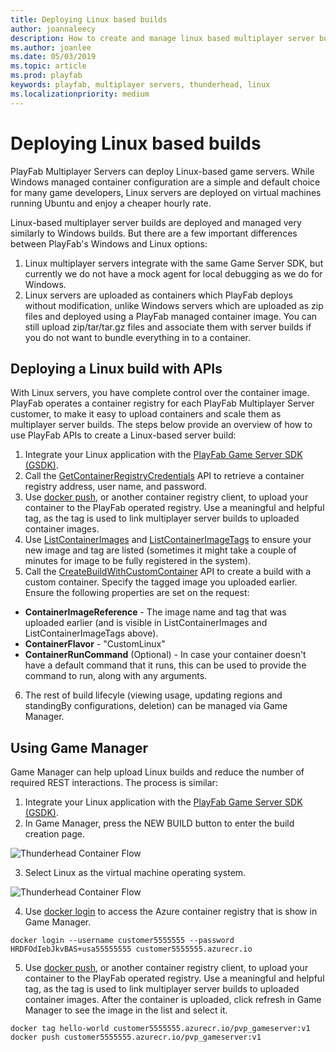 ```yaml
---
title: Deploying Linux based builds
author: joannaleecy
description: How to create and manage linux based multiplayer server builds.
ms.author: joanlee
ms.date: 05/03/2019
ms.topic: article
ms.prod: playfab
keywords: playfab, multiplayer servers, thunderhead, linux
ms.localizationpriority: medium
---
```


# Deploying Linux based builds

PlayFab Multiplayer Servers can deploy Linux-based game servers. While Windows managed container configuration are a simple and default choice for many game developers, Linux servers are deployed on virtual machines running Ubuntu and enjoy a cheaper hourly rate. 

Linux-based multiplayer server builds are deployed and managed very similarly to Windows builds. But there are a few important differences between PlayFab's Windows and Linux options:
1.  Linux multiplayer servers integrate with the same Game Server SDK, but currently we do not have a mock agent for local debugging as we do for Windows.
2.  Linux servers are uploaded as containers which PlayFab deploys without modification, unlike Windows servers which are uploaded as zip files and deployed using a PlayFab managed container image. You can still upload zip/tar/tar.gz files and associate them with server builds if you do not want to bundle everything in to a container.


## Deploying a Linux build with APIs

With Linux servers, you have complete control over the container image. PlayFab operates a container registry for each PlayFab Multiplayer Server customer, to make it easy to upload containers and scale them as multiplayer server builds. The steps below provide an overview of how to use PlayFab APIs to create a Linux-based server build:

1. Integrate your Linux application with the [PlayFab Game Server SDK (GSDK)](integrating-game-servers-with-gsdk.md).
2. Call the [GetContainerRegistryCredentials](https://docs.microsoft.com/rest/api/playfab/multiplayer/multiplayerserver/getcontainerregistrycredentials?view=playfab-rest) API to retrieve a container registry address, user name, and password.
3. Use [docker push](https://docs.docker.com/engine/reference/commandline/push/), or another container registry client, to upload your container to the PlayFab operated registry. Use a meaningful and helpful tag, as the tag is used to link multiplayer server builds to uploaded container images.
4. Use [ListContainerImages](https://docs.microsoft.com/rest/api/playfab/multiplayer/multiplayerserver/listcontainerimages?view=playfab-rest) and [ListContainerImageTags](https://docs.microsoft.com/rest/api/playfab/multiplayer/multiplayerserver/listcontainerimagetags?view=playfab-rest) to ensure your new image and tag are listed (sometimes it might take a couple of minutes for image to be fully registered in the system).
5. Call the [CreateBuildWithCustomContainer](https://docs.microsoft.com/rest/api/playfab/multiplayer/multiplayerserver/createbuildwithcustomcontainer?view=playfab-rest) API to create a build with a custom container. Specify the tagged image you uploaded earlier. Ensure the following properties are set on the request:
  * **ContainerImageReference** - The image name and tag that was uploaded earlier (and is visible in ListContainerImages and ListContainerImageTags above).
  * **ContainerFlavor** - "CustomLinux"
  * **ContainerRunCommand** (Optional) - In case your container doesn't have a default command that it runs, this can be used to provide the command to run, along with any arguments.
6. The rest of build lifecyle (viewing usage, updating regions and standingBy configurations, deletion) can be managed via Game Manager.

## Using Game Manager
Game Manager can help upload Linux builds and reduce the number of required REST interactions. The process is similar:

1. Integrate your Linux application with the [PlayFab Game Server SDK (GSDK)](integrating-game-servers-with-gsdk.md).
2. In Game Manager, press the NEW BUILD button to enter the build creation page.

![Thunderhead Container Flow](media/tutorials/new-build-button.png)

3. Select Linux as the virtual machine operating system. 

![Thunderhead Container Flow](media/tutorials/game-manager-linux.png)

4. Use [docker login](https://docs.docker.com/engine/reference/commandline/login/) to access the Azure container registry that is show in Game Manager.
```
docker login --username customer5555555 --password HRDFOdIebJkvBAS+usa55555555 customer5555555.azurecr.io
```
5. Use [docker push](https://docs.docker.com/engine/reference/commandline/push/), or another container registry client, to upload your container to the PlayFab operated registry. Use a meaningful and helpful tag, as the tag is used to link multiplayer server builds to uploaded container images. After the container is uploaded, click refresh in Game Manager to see the image in the list and select it.

```
docker tag hello-world customer5555555.azurecr.io/pvp_gameserver:v1
docker push customer5555555.azurecr.io/pvp_gameserver:v1
```
